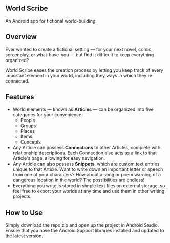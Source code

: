 ## World Scribe
An Android app for fictional world-building.
## Overview
Ever wanted to create a fictional setting — for your next novel, comic, screenplay, or what-have-you — but find it difficult to keep everything organized?

World Scribe eases the creation process by letting you keep track of every important element in your world, including they ways in which they're connected.
## Features
* World elements — known as **Articles** — can be organized into five categories for your convenience:
    * People
    * Groups
    * Places
    * Items
    * Concepts
* Any Article can possess **Connections** to other Articles, complete with relationship descriptions. Each Connection also acts as a link to that Article's page, allowing for easy navigation.
* Any Article can also possess **Snippets**, which are custom text entries unique to that Article. Want to write down an important letter or speech from one of your characters? How about a song or poem warning of a dangerous location in the world? The possibilities are endless!
* Everything you write is stored in simple text files on external storage, so feel free to export your worlds at any time and use them in other writing projects.
## How to Use
Simply download the repo zip and open up the project in Android Studio.
Ensure that you have the Android Support libraries installed and updated to the latest version.
